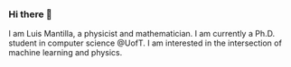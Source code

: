 ### Hi there 👋

I am Luis Mantilla, a physicist and mathematician. I am currently a Ph.D. student in computer science @UofT. I am interested in the intersection of machine learning and physics. 


<!--
![BestQuark's GitHub stats](https://github-readme-stats.vercel.app/api?username=BestQuark&count_private=true&show_icons=true&theme=github_dark&hide=stars)

**BestQuark/BestQuark** is a ✨ _special_ ✨ repository because its `README.md` (this file) appears on your GitHub profile.

Here are some ideas to get you started:

- 🔭 I’m currently working on ...
- 🌱 I’m currently learning ...
- 👯 I’m looking to collaborate on ...
- 🤔 I’m looking for help with ...
- 💬 Ask me about ...
- 📫 How to reach me: ...
- 😄 Pronouns: ...
- ⚡ Fun fact: ...
-->
